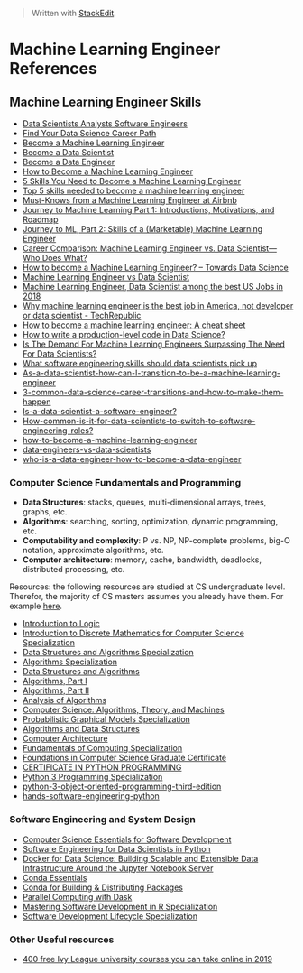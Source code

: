 > Written with [StackEdit](https://stackedit.io/).

# Machine Learning Engineer References

## Machine Learning Engineer Skills
- [Data Scientists Analysts Software Engineers](https://blog.dominodatalab.com/data-scientists-analysts-software-engineers/)
- [Find Your Data Science Career Path](https://www.coursera.org/career/data-science)
- [Become a Machine Learning Engineer](https://careers.coursera.org/machine-learning-engineer/)
- [Become a Data Scientist](https://coursera-career-track.mystagingwebsite.com/data-scientist/)
- [Become a Data Engineer](https://coursera-career-track.mystagingwebsite.com/data-engineer/)
- [How to Become a Machine Learning Engineer](https://www.springboard.com/blog/how-to-become-a-machine-learning-engineer/)
- [5 Skills You Need to Become a Machine Learning Engineer](https://blog.udacity.com/2016/04/5-skills-you-need-to-become-a-machine-learning-engineer.html)
- [Top 5 skills needed to become a machine learning engineer](https://www.techrepublic.com/article/top-5-skills-needed-to-become-a-machine-learning-engineer/)
- [Must-Knows from a Machine Learning Engineer at Airbnb](https://www.coursereport.com/blog/tips-from-a-machine-learning-engineer-at-airbnb)
- [Journey to Machine Learning Part 1: Introductions, Motivations, and Roadmap](https://towardsdatascience.com/journey-to-machine-learning-part-1-introductions-motivations-and-roadmap-35a438f1e126)
- [Journey to ML, Part 2: Skills of a (Marketable) Machine Learning Engineer](https://medium.com/@matthewmcateer/journey-to-ml-part-2-skills-of-a-marketable-machine-learning-engineer-dcff8b240e21)
- [Career Comparison: Machine Learning Engineer vs. Data Scientist—Who Does What?](https://www.springboard.com/blog/machine-learning-engineer-vs-data-scientist/)
- [How to become a Machine Learning Engineer? – Towards Data Science](https://towardsdatascience.com/how-to-become-a-machine-learning-engineer-ce81821a025f)
- [Machine Learning Engineer vs Data Scientist](https://www.edureka.co/blog/machine-learning-engineer-vs-data-scientists/)
- [Machine Learning Engineer, Data Scientist among the best US Jobs in 2018](https://www.kdnuggets.com/2018/04/machine-learning-engineer-data-scientist-best-jobs.html)
- [Why machine learning engineer is the best job in America, not developer or data scientist - TechRepublic](https://www.techrepublic.com/article/why-machine-learning-engineer-is-the-best-job-in-america-not-developer-or-data-scientist/)
- [How to become a machine learning engineer: A cheat sheet](https://www.techrepublic.com/article/how-to-become-a-machine-learning-engineer-a-cheat-sheet/)
- [How to write a production-level code in Data Science?](https://towardsdatascience.com/how-to-write-a-production-level-code-in-data-science-5d87bd75ced)
- [Is The Demand For Machine Learning Engineers Surpassing The Need For Data Scientists?](https://www.analyticsindiamag.com/is-the-demand-for-machine-learning-engineers-surpassing-the-need-for-data-scientists/)
- [What software engineering skills should data scientists pick up](https://www.quora.com/What-software-engineering-skills-should-data-scientists-pick-up)
- [As-a-data-scientist-how-can-I-transition-to-be-a-machine-learning-engineer](https://www.quora.com/As-a-data-scientist-how-can-I-transition-to-be-a-machine-learning-engineer)
- [3-common-data-science-career-transitions-and-how-to-make-them-happen](https://towardsdatascience.com/3-common-data-science-career-transitions-and-how-to-make-them-happen-588c3618942f)
- [Is-a-data-scientist-a-software-engineer?](https://www.quora.com/Is-a-data-scientist-a-software-engineer)
- [How-common-is-it-for-data-scientists-to-switch-to-software-engineering-roles?](https://www.quora.com/How-common-is-it-for-data-scientists-to-switch-to-software-engineering-roles)
- [how-to-become-a-machine-learning-engineer](https://towardsdatascience.com/how-to-become-a-machine-learning-engineer-ce81821a025f)
- [data-engineers-vs-data-scientists](https://www.oreilly.com/ideas/data-engineers-vs-data-scientists)
- [who-is-a-data-engineer-how-to-become-a-data-engineer](https://towardsdatascience.com/who-is-a-data-engineer-how-to-become-a-data-engineer-1167ddc12811)

### Computer Science Fundamentals and Programming

- **Data Structures**: stacks, queues, multi-dimensional arrays, trees, graphs, etc.
- **Algorithms**: searching, sorting, optimization, dynamic programming, etc.
- **Computability and complexity**: P vs. NP, NP-complete problems, big-O notation, approximate algorithms, etc.
- **Computer architecture**: memory, cache, bandwidth, deadlocks, distributed processing, etc.

Resources: the following resources are studied at CS undergraduate level. Therefor, the majority of CS masters assumes you already have them. For example [here](https://www.edx.org/masters/online-master-science-computer-science-utaustinx).

- [Introduction to Logic](https://www.coursera.org/learn/logic-introduction)
- [Introduction to Discrete Mathematics for Computer Science Specialization](https://www.coursera.org/specializations/discrete-mathematics)
- [Data Structures and Algorithms Specialization](https://www.coursera.org/specializations/data-structures-algorithms)
- [Algorithms Specialization](https://www.coursera.org/specializations/algorithms)
- [Data Structures and Algorithms](https://online-learning.harvard.edu/course/data-structures-and-algorithms?delta=0)
- [Algorithms, Part I](https://www.coursera.org/learn/algorithms-part1)
- [Algorithms, Part II](https://www.coursera.org/learn/algorithms-part2)
- [Analysis of Algorithms](https://www.coursera.org/learn/analysis-of-algorithms)
- [Computer Science: Algorithms, Theory, and Machines](https://www.coursera.org/learn/cs-algorithms-theory-machines)
- [Probabilistic Graphical Models Specialization](https://www.coursera.org/specializations/probabilistic-graphical-models)
- [Algorithms and Data Structures](https://www.edx.org/micromasters/ucsandiegox-algorithms-and-data-structures)
- [Computer Architecture](https://www.coursera.org/learn/comparch)
- [Fundamentals of Computing Specialization](https://www.coursera.org/specializations/computer-fundamentals)
- [Foundations in Computer Science Graduate Certificate](https://online.stanford.edu/programs/foundations-computer-science-graduate-certificate)
- [CERTIFICATE IN PYTHON PROGRAMMING](https://www.pce.uw.edu/certificates/python-programming)
- [Python 3 Programming Specialization](https://www.coursera.org/specializations/python-3-programming)
- [python-3-object-oriented-programming-third-edition](https://www.packtpub.com/application-development/python-3-object-oriented-programming-third-edition)
- [hands-software-engineering-python](https://www.packtpub.com/application-development/hands-software-engineering-python)

### Software Engineering and System Design

- [Computer Science Essentials for Software Development](https://www.edx.org/professional-certificate/computer-science-essentials-software)
- [Software Engineering for Data Scientists in Python](https://www.datacamp.com/courses/software-engineering-for-data-scientists-in-python)
- [Docker for Data Science: Building Scalable and Extensible Data Infrastructure Around the Jupyter Notebook Server](https://www.amazon.com/Docker-Data-Science-Extensible-Infrastructure/dp/1484230116/ref=sr_1_2?crid=1O8EBNE9SGEDH&keywords=docker+for+data+science&qid=1554905049&s=gateway&sprefix=docker+for+data%2Caps%2C136&sr=8-2)
- [Conda Essentials](https://www.datacamp.com/courses/conda-essentials)
- [Conda for Building & Distributing Packages](https://www.datacamp.com/courses/conda-for-building-distributing-packages)
- [Parallel Computing with Dask](https://www.datacamp.com/courses/parallel-computing-with-dask)
- [Mastering Software Development in R Specialization](https://www.coursera.org/specializations/r?)
- [Software Development Lifecycle Specialization](https://www.coursera.org/specializations/software-development-lifecycle?)

### Other Useful resources

- [400 free Ivy League university courses you can take online in 2019](https://qz.com/1514408/400-free-ivy-league-university-courses-you-can-take-online-in-2019/)
<!--stackedit_data:
eyJoaXN0b3J5IjpbMTgxMzA2MTIwOSw2ODAwNDQyNTYsLTEwMz
U3MTc2NSwtMTI3MDg2MTIzOCwtMjg2NzYzNzg0LDg5MDY3MDk0
MF19
-->